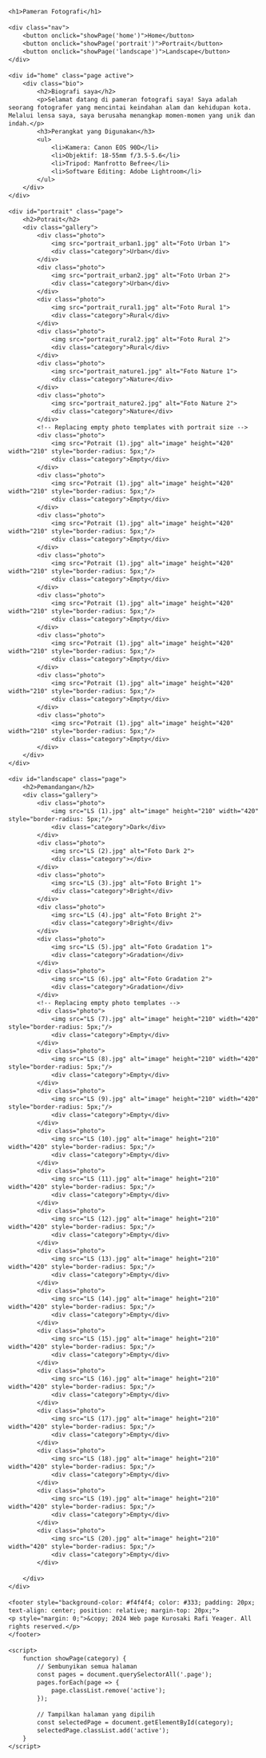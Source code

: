 <html lang="id">
<head>
    <meta charset="UTF-8">
    <meta name="viewport" content="width=device-width, initial-scale=1.0">
    <title>Pameran Fotografi</title>
    <link rel="stylesheet" href="styles.css">
</head>
<body>

    
    <h1>Pameran Fotografi</h1>

    <div class="nav">
        <button onclick="showPage('home')">Home</button>
        <button onclick="showPage('portrait')">Portrait</button>
        <button onclick="showPage('landscape')">Landscape</button>
    </div>

    <div id="home" class="page active">
        <div class="bio">
            <h2>Biografi saya</h2>
            <p>Selamat datang di pameran fotografi saya! Saya adalah seorang fotografer yang mencintai keindahan alam dan kehidupan kota. Melalui lensa saya, saya berusaha menangkap momen-momen yang unik dan indah.</p>
            <h3>Perangkat yang Digunakan</h3>
            <ul>
                <li>Kamera: Canon EOS 90D</li>
                <li>Objektif: 18-55mm f/3.5-5.6</li>
                <li>Tripod: Manfrotto Befree</li>
                <li>Software Editing: Adobe Lightroom</li>
            </ul>
        </div>
    </div>

    <div id="portrait" class="page">
        <h2>Potrait</h2>
        <div class="gallery">
            <div class="photo">
                <img src="portrait_urban1.jpg" alt="Foto Urban 1">
                <div class="category">Urban</div>
            </div>
            <div class="photo">
                <img src="portrait_urban2.jpg" alt="Foto Urban 2">
                <div class="category">Urban</div>
            </div>
            <div class="photo">
                <img src="portrait_rural1.jpg" alt="Foto Rural 1">
                <div class="category">Rural</div>
            </div>
            <div class="photo">
                <img src="portrait_rural2.jpg" alt="Foto Rural 2">
                <div class="category">Rural</div>
            </div>
            <div class="photo">
                <img src="portrait_nature1.jpg" alt="Foto Nature 1">
                <div class="category">Nature</div>
            </div>
            <div class="photo">
                <img src="portrait_nature2.jpg" alt="Foto Nature 2">
                <div class="category">Nature</div>
            </div>
            <!-- Replacing empty photo templates with portrait size -->
            <div class="photo">
                <img src="Potrait (1).jpg" alt="image" height="420" width="210" style="border-radius: 5px;"/>
                <div class="category">Empty</div>
            </div>
            <div class="photo">
                <img src="Potrait (1).jpg" alt="image" height="420" width="210" style="border-radius: 5px;"/>
                <div class="category">Empty</div>
            </div>
            <div class="photo">
                <img src="Potrait (1).jpg" alt="image" height="420" width="210" style="border-radius: 5px;"/>
                <div class="category">Empty</div>
            </div>
            <div class="photo">
                <img src="Potrait (1).jpg" alt="image" height="420" width="210" style="border-radius: 5px;"/>
                <div class="category">Empty</div>
            </div>
            <div class="photo">
                <img src="Potrait (1).jpg" alt="image" height="420" width="210" style="border-radius: 5px;"/>
                <div class="category">Empty</div>
            </div>
            <div class="photo">
                <img src="Potrait (1).jpg" alt="image" height="420" width="210" style="border-radius: 5px;"/>
                <div class="category">Empty</div>
            </div>
            <div class="photo">
                <img src="Potrait (1).jpg" alt="image" height="420" width="210" style="border-radius: 5px;"/>
                <div class="category">Empty</div>
            </div>
            <div class="photo">
                <img src="Potrait (1).jpg" alt="image" height="420" width="210" style="border-radius: 5px;"/>
                <div class="category">Empty</div>
            </div>
        </div>
    </div>

    <div id="landscape" class="page">
        <h2>Pemandangan</h2>
        <div class="gallery">
            <div class="photo">
                <img src="LS (1).jpg" alt="image" height="210" width="420" style="border-radius: 5px;"/>
                <div class="category">Dark</div>
            </div>
            <div class="photo">
                <img src="LS (2).jpg" alt="Foto Dark 2">
                <div class="category"></div>
            </div>
            <div class="photo">
                <img src="LS (3).jpg" alt="Foto Bright 1">
                <div class="category">Bright</div>
            </div>
            <div class="photo">
                <img src="LS (4).jpg" alt="Foto Bright 2">
                <div class="category">Bright</div>
            </div>
            <div class="photo">
                <img src="LS (5).jpg" alt="Foto Gradation 1">
                <div class="category">Gradation</div>
            </div>
            <div class="photo">
                <img src="LS (6).jpg" alt="Foto Gradation 2">
                <div class="category">Gradation</div>
            </div>
            <!-- Replacing empty photo templates -->
            <div class="photo">
                <img src="LS (7).jpg" alt="image" height="210" width="420" style="border-radius: 5px;"/>
                <div class="category">Empty</div>
            </div>
            <div class="photo">
                <img src="LS (8).jpg" alt="image" height="210" width="420" style="border-radius: 5px;"/>
                <div class="category">Empty</div>
            </div>
            <div class="photo">
                <img src="LS (9).jpg" alt="image" height="210" width="420" style="border-radius: 5px;"/>
                <div class="category">Empty</div>
            </div>
            <div class="photo">
                <img src="LS (10).jpg" alt="image" height="210" width="420" style="border-radius: 5px;"/>
                <div class="category">Empty</div>
            </div>
            <div class="photo">
                <img src="LS (11).jpg" alt="image" height="210" width="420" style="border-radius: 5px;"/>
                <div class="category">Empty</div>
            </div>
            <div class="photo">
                <img src="LS (12).jpg" alt="image" height="210" width="420" style="border-radius: 5px;"/>
                <div class="category">Empty</div>
            </div>
            <div class="photo">
                <img src="LS (13).jpg" alt="image" height="210" width="420" style="border-radius: 5px;"/>
                <div class="category">Empty</div>
            </div>
            <div class="photo">
                <img src="LS (14).jpg" alt="image" height="210" width="420" style="border-radius: 5px;"/>
                <div class="category">Empty</div>
            </div>
            <div class="photo">
                <img src="LS (15).jpg" alt="image" height="210" width="420" style="border-radius: 5px;"/>
                <div class="category">Empty</div>
            </div>
            <div class="photo">
                <img src="LS (16).jpg" alt="image" height="210" width="420" style="border-radius: 5px;"/>
                <div class="category">Empty</div>
            </div>
            <div class="photo">
                <img src="LS (17).jpg" alt="image" height="210" width="420" style="border-radius: 5px;"/>
                <div class="category">Empty</div>
            </div>
            <div class="photo">
                <img src="LS (18).jpg" alt="image" height="210" width="420" style="border-radius: 5px;"/>
                <div class="category">Empty</div>
            </div>
            <div class="photo">
                <img src="LS (19).jpg" alt="image" height="210" width="420" style="border-radius: 5px;"/>
                <div class="category">Empty</div>
            </div>
            <div class="photo">
                <img src="LS (20).jpg" alt="image" height="210" width="420" style="border-radius: 5px;"/>
                <div class="category">Empty</div>
            </div>

        </div>
    </div>

    <footer style="background-color: #f4f4f4; color: #333; padding: 20px; text-align: center; position: relative; margin-top: 20px;">
    <p style="margin: 0;">&copy; 2024 Web page Kurosaki Rafi Yeager. All rights reserved.</p>
    </footer>

    <script>
        function showPage(category) {
            // Sembunyikan semua halaman
            const pages = document.querySelectorAll('.page');
            pages.forEach(page => {
                page.classList.remove('active');
            });

            // Tampilkan halaman yang dipilih
            const selectedPage = document.getElementById(category);
            selectedPage.classList.add('active');
        }
    </script>

</body>
</html>
